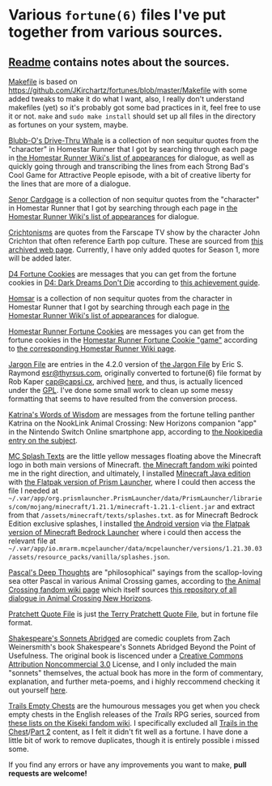 # Various ```fortune(6)``` files I've put together from various sources.
## [Readme](README.md) contains notes about the sources.
[Makefile](Makefile) is based on https://github.com/JKirchartz/fortunes/blob/master/Makefile with some added tweaks to make it do what I want, also, I really don't understand makefiles (yet) so it's probably got some bad practices in it, feel free to use it or not. ```make``` and ```sudo make install``` should set up all files in the directory as fortunes on your system, maybe.

[Blubb-O's Drive-Thru Whale](blubbos) is a collection of non sequitur quotes from the "character" in Homestar Runner that I got by searching through each page in [the Homestar Runner Wiki's list of appearances](http://www.hrwiki.org/wiki/Category:Drive-Thru_Whale_Filmography) for dialogue, as well as quickly going through and transcribing the lines from each Strong Bad's Cool Game for Attractive People episode, with a bit of creative liberty for the lines that are more of a dialogue.

[Senor Cardgage](cardgage) is a collection of non sequitur quotes from the "character" in Homestar Runner that I got by searching through each page in [the Homestar Runner Wiki's list of appearances](http://www.hrwiki.org/wiki/Category:Senor_Cardgage_Filmography) for dialogue.

[Crichtonisms](crichtonisms) are quotes from the Farscape TV show by the character John Crichton that often reference Earth pop culture. These are sourced from [this archived web page](https://web.archive.org/web/20070203041442/http://www.crichtonisms.com/crichtonisms.shtml). Currently, I have only added quotes for Season 1, more will be added later.

[D4 Fortune Cookies](d4) are messages that you can get from the fortune cookies in [D4: Dark Dreams Don't Die](https://store.steampowered.com/app/358090/D4_Dark_Dreams_Dont_Die_Season_One/) according to [this achievement guide](https://www.trueachievements.com/viewcomment.aspx?commentid=851769).

[Homsar](homsar) is a collection of non sequitur quotes from the character in Homestar Runner that I got by searching through each page in [the Homestar Runner Wiki's list of appearances](http://www.hrwiki.org/wiki/Category:Homsar_Filmography) for dialogue.

[Homestar Runner Fortune Cookies](hsr) are messages you can get from the fortune cookies in the [Homestar Runner Fortune Cookie "game"](https://homestarrunner.com/fortune) according to [the corresponding Homestar Runner Wiki page](http://www.hrwiki.org/wiki/Fortune_Cookies#List_of_Fortunes).

[Jargon File](jargon) are entries in the 4.2.0 version of [the Jargon File](http://www.jargon.org/) by Eric S. Raymond <esr@thyrsus.com>, originally converted to fortune(6) file format by Rob Kaper <cap@capsi.cx>, archived [here](https://web.archive.org/web/20010409061912/http://cx.capsi.com/code-jargonfortunes.html), and thus, is actually licenced under the [GPL](GPL). I've done some small work to clean up some messy formatting that seems to have resulted from the conversion process.

[Katrina's Words of Wisdom](katrina) are messages from the fortune telling panther Katrina on the NookLink Animal Crossing: New Horizons companion "app" in the Nintendo Switch Online smartphone app, according to [the Nookipedia entry on the subject](https://nookipedia.com/wiki/Katrina/Words_of_Wisdom).

[MC Splash Texts](mcsplash) are the little yellow messages floating above the Minecraft logo in both main versions of Minecraft. [the Minecraft fandom wiki](https://minecraft.fandom.com/wiki/Splash) pointed me in the right direction, and ultimately, I installed [Minecraft Java edition](https://www.minecraft.net/en-us/store/minecraft-java-bedrock-edition-pc) with [the Flatpak version of Prism Launcher](https://flathub.org/apps/details/org.prismlauncher.PrismLauncher), where I could then access the file I needed at ```~/.var/app/org.prismlauncher.PrismLauncher/data/PrismLauncher/libraries/com/mojang/minecraft/1.21.1/minecraft-1.21.1-client.jar``` and extract from that ```/assets/minecraft/texts/splashes.txt```. as for Minecraft Bedrock Edition exclusive splashes, I installed [the Android version](https://www.minecraft.net/en-us/store/minecraft-android) via [the Flatpak version of Minecraft Bedrock Launcher](https://flathub.org/apps/details/io.mrarm.mcpelauncher) where i could then access the relevant file at ```~/.var/app/io.mrarm.mcpelauncher/data/mcpelauncher/versions/1.21.30.03/assets/resource_packs/vanilla/splashes.json```.

[Pascal's Deep Thoughts](pascal) are "philosophical" sayings from the scallop-loving sea otter Pascal in various Animal Crossing games, according to [the Animal Crossing fandom wiki page](https://animalcrossing.fandom.com/wiki/Pascal#Deep_Thoughts) which itself sources [this repository of all dialogue in Animal Crossing New Horizons](https://github.com/alexislours/acnh-message).

[Pratchett Quote File](pqf) is just [the Terry Pratchett Quote File](https://www.lspace.org/books/pqf/), but in fortune file format.

[Shakespeare's Sonnets Abridged](shakespeareabridged) are comedic couplets from Zach Weinersmith's book Shakespeare's Sonnets Abridged Beyond the Point of Usefulness. The original book is liscenced under a [Creative Commons Attribution Noncommercial 3.0](CC-BY-NC-3.0) License, and I only included the main "sonnets" themselves, the actual book has more in the form of commentary, explanation, and further meta-poems, and i highly reccommend checking it out yourself [here](https://hivemill.com/products/shakespeares-sonnets-abridged-beyond-the-point-of-usefulness).

[Trails Empty Chests](trailschests) are the humourous messages you get when you check empty chests in the English releases of the *Trails* RPG series, sourced from [these lists on the Kiseki fandom wiki](https://kiseki.fandom.com/wiki/Lists_of_treasure_chests). I specifically excluded all [Trails in the Chest](https://kiseki.fandom.com/wiki/Trails_in_the_Chest)/[Part 2](https://kiseki.fandom.com/wiki/Trails_in_the_Chest,_Part_2) content, as I felt it didn't fit well as a fortune. I have done a little bit of work to remove duplicates, though it is entirely possible i missed some.

If you find any errors or have any improvements you want to make, **pull requests are welcome!**
